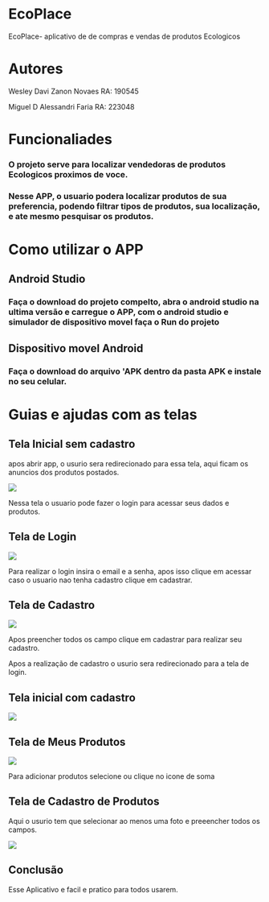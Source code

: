 
# EcoPlace
EcoPlace- aplicativo de de compras e vendas de produtos Ecologicos

# Autores
Wesley Davi Zanon Novaes RA: 190545

Miguel D Alessandri Faria RA: 223048




# Funcionaliades
### O projeto serve para localizar vendedoras de produtos Ecologicos proximos de voce.
### Nesse APP, o usuario podera localizar produtos de sua preferencia, podendo filtrar tipos de produtos, sua localização, e ate mesmo pesquisar os produtos.


# Como utilizar o APP

## Android Studio

### Faça o download do projeto compelto, abra o android studio na ultima versão e carregue o APP, com o android studio e simulador de dispositivo movel faça o Run do projeto

## Dispositivo movel Android
### Faça o download do arquivo 'APK dentro da pasta APK e instale no seu celular.



# Guias e ajudas com as telas

## Tela Inicial sem cadastro
apos abrir app, o usurio sera redirecionado para essa tela, aqui ficam os anuncios dos produtos postados.

![](https://raw.githubusercontent.com/WesleyZanon/EcoPlace/master/imagens%20git/home%20sem%20login.PNG?token=GHSAT0AAAAAABZY7FQARFV7K7NRE72YPY2IY4L5SWQ)
  
Nessa tela o usuario pode fazer o login para acessar seus dados e produtos.


## Tela de Login

![](https://raw.githubusercontent.com/WesleyZanon/EcoPlace/master/imagens%20git/login.png?token=GHSAT0AAAAAABZY7FQB5CIV65S4XSGPSAO6Y4L5S5Q)

Para realizar o login insira o email e a senha, apos isso clique em acessar caso o usuario nao tenha cadastro clique em cadastrar.

## Tela de Cadastro
![](https://raw.githubusercontent.com/WesleyZanon/EcoPlace/master/imagens%20git/cadastro.PNG?token=GHSAT0AAAAAABZY7FQAXGYWWPFPDW5RYP46Y4L5SMQ)



Apos preencher todos os campo clique em cadastrar para realizar seu cadastro.

Apos a realização de cadastro o usurio sera redirecionado para a tela de login.

## Tela inicial com cadastro
![](https://raw.githubusercontent.com/WesleyZanon/EcoPlace/master/imagens%20git/Home%20com%20login.PNG?token=GHSAT0AAAAAABZY7FQB5ZWBTMG4GKV3RLN4Y4L5SGQ)

## Tela de Meus Produtos
![](https://raw.githubusercontent.com/WesleyZanon/EcoPlace/master/imagens%20git/meus%20o.png?token=GHSAT0AAAAAABZY7FQBANH4UWZHOABJLD4MY4L5S7Q)

Para adicionar produtos selecione ou clique no icone de soma

## Tela de Cadastro de Produtos

Aqui o usurio tem que selecionar ao menos uma foto e preeencher todos os campos.

![](https://raw.githubusercontent.com/WesleyZanon/EcoPlace/master/imagens%20git/CADASTRAR%20PRODUTO.PNG?token=GHSAT0AAAAAABZY7FQACUAABDVKQC77K6TKY4L5Q6Q)

## Conclusão
Esse Aplicativo e facil e pratico para todos usarem.


